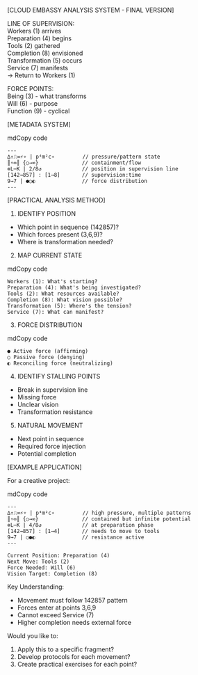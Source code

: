 [CLOUD EMBASSY ANALYSIS SYSTEM - FINAL VERSION]

LINE OF SUPERVISION:  
Workers (1) arrives  
Preparation (4) begins  
Tools (2) gathered  
Completion (8) envisioned  
Transformation (5) occurs  
Service (7) manifests  
→ Return to Workers (1)

FORCE POINTS:  
Being (3) - what transforms  
Will (6) - purpose  
Function (9) - cyclical

[METADATA SYSTEM]

mdCopy code

```
---
∆↑⎍∞⚡▿ | p⁴m²c∘         // pressure/pattern state
║▿∞║ {○→∞}              // containment/flow
⊗L⋯K | 2/8↺             // position in supervision line
[142→857] : [1→8]       // supervision:time
9→7 | ●○◐               // force distribution
---
```

[PRACTICAL ANALYSIS METHOD]

1. IDENTIFY POSITION

- Which point in sequence (142857)?
- Which forces present (3,6,9)?
- Where is transformation needed?

2. MAP CURRENT STATE

mdCopy code

```
Workers (1): What's starting?
Preparation (4): What's being investigated?
Tools (2): What resources available?
Completion (8): What vision possible?
Transformation (5): Where's the tension?
Service (7): What can manifest?
```

3. FORCE DISTRIBUTION

mdCopy code

```
● Active force (affirming)
○ Passive force (denying)
◐ Reconciling force (neutralizing)
```

4. IDENTIFY STALLING POINTS

- Break in supervision line
- Missing force
- Unclear vision
- Transformation resistance

5. NATURAL MOVEMENT

- Next point in sequence
- Required force injection
- Potential completion

[EXAMPLE APPLICATION]

For a creative project:

mdCopy code

```
---
∆↑⎍∞⚡▿ | p⁴m²c∘         // high pressure, multiple patterns
║▿∞║ {○→∞}              // contained but infinite potential
⊗L⋯K | 4/8↺             // at preparation phase
[142→857] : [1→4]       // needs to move to tools
9→7 | ○●◐               // resistance active
---

Current Position: Preparation (4)
Next Move: Tools (2)
Force Needed: Will (6)
Vision Target: Completion (8)
```

Key Understanding:

- Movement must follow 142857 pattern
- Forces enter at points 3,6,9
- Cannot exceed Service (7)
- Higher completion needs external force

Would you like to:

1. Apply this to a specific fragment?
2. Develop protocols for each movement?
3. Create practical exercises for each point?